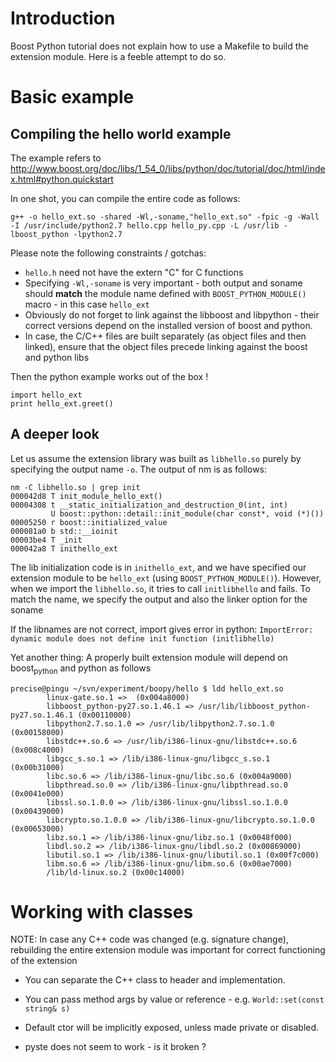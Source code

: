 # Introduction

Boost Python tutorial does not explain how to use a Makefile to build the
extension module. Here is a feeble attempt to do so.

# Basic example

## Compiling the hello world example

The example refers to
<http://www.boost.org/doc/libs/1_54_0/libs/python/doc/tutorial/doc/html/index.html#python.quickstart>

In one shot, you can compile the entire code as follows:

    g++ -o hello_ext.so -shared -Wl,-soname,"hello_ext.so" -fpic -g -Wall -I /usr/include/python2.7 hello.cpp hello_py.cpp -L /usr/lib -lboost_python -lpython2.7

Please note the following constraints / gotchas:

-   `hello.h` need not have the extern "C" for C functions
-   Specifying `-Wl,-soname` is very important - both output and soname should
    **match** the module name defined with `BOOST_PYTHON_MODULE()` macro - in this
    case `hello_ext`
-   Obviously do not forget to link against the libboost and libpython - their
    correct versions depend on the installed version of boost and python.
-   In case, the C/C++ files are built separately (as object files and then
    linked), ensure that the object files precede linking against the boost and
    python libs

Then the python example works out of the box !

    import hello_ext
    print hello_ext.greet()

## A deeper look

Let us assume the extension library was built as `libhello.so` purely by
specifying the output name `-o`. The output of nm is as follows:

    nm -C libhello.so | grep init
    000042d8 T init_module_hello_ext()
    00004308 t __static_initialization_and_destruction_0(int, int)
             U boost::python::detail::init_module(char const*, void (*)())
    00005250 r boost::initialized_value
    000081a0 b std::__ioinit
    00003be4 T _init
    000042a8 T inithello_ext

The lib initialization code is in `inithello_ext`, and we have specified our
extension module to be `hello_ext` (using `BOOST_PYTHON_MODULE()`). However,
when we import the `libhello.so`, it tries to call `initlibhello` and fails. To
match the name, we specify the output and also the linker option for the soname

If the libnames are not correct, import gives error in python: `ImportError:
dynamic module does not define init function (initlibhello)`

Yet another thing: A properly built extension module will depend on boost<sub>python</sub>
and python as follows

    precise@pingu ~/svn/experiment/boopy/hello $ ldd hello_ext.so 
            linux-gate.so.1 =>  (0x004a8000)
            libboost_python-py27.so.1.46.1 => /usr/lib/libboost_python-py27.so.1.46.1 (0x00110000)
            libpython2.7.so.1.0 => /usr/lib/libpython2.7.so.1.0 (0x00158000)
            libstdc++.so.6 => /usr/lib/i386-linux-gnu/libstdc++.so.6 (0x008c4000)
            libgcc_s.so.1 => /lib/i386-linux-gnu/libgcc_s.so.1 (0x00b31000)
            libc.so.6 => /lib/i386-linux-gnu/libc.so.6 (0x004a9000)
            libpthread.so.0 => /lib/i386-linux-gnu/libpthread.so.0 (0x0041e000)
            libssl.so.1.0.0 => /lib/i386-linux-gnu/libssl.so.1.0.0 (0x00439000)
            libcrypto.so.1.0.0 => /lib/i386-linux-gnu/libcrypto.so.1.0.0 (0x00653000)
            libz.so.1 => /lib/i386-linux-gnu/libz.so.1 (0x0048f000)
            libdl.so.2 => /lib/i386-linux-gnu/libdl.so.2 (0x00869000)
            libutil.so.1 => /lib/i386-linux-gnu/libutil.so.1 (0x00f7c000)
            libm.so.6 => /lib/i386-linux-gnu/libm.so.6 (0x00ae7000)
            /lib/ld-linux.so.2 (0x00c14000)

# Working with classes

NOTE: In case any C++ code was changed (e.g. signature change), rebuilding the
entire extension module was important for correct functioning of the extension

-   You can separate the C++ class to header and implementation.

-   You can pass method args by value or reference - e.g. `World::set(const
      string& s)`

-   Default ctor will be implicitly exposed, unless made private or disabled.

-   pyste does not seem to work - is it broken ?
